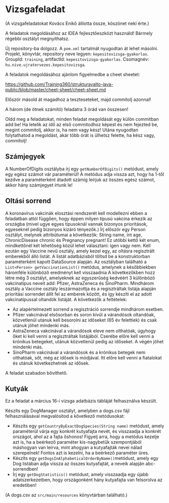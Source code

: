 # Vizsgafeladat
(A vizsgafeladatokat Kovács Enikő állíotta össze, köszönet neki érte.)

A feladatok megoldásához az IDEA fejlesztőeszközt használd! 
Bármely régebbi osztályt megnyithatsz.

Új repository-ba dolgozz. A `pom.xml` tartalmát nyugodtan át lehet másolni. 
Projekt, könyvtár, repository neve legyen: `kepesitovizsga-gyakorlas`. 
GroupId: `training`, artifactId: `kepesitovizsga-gyakorlas`. Csomagnév: `hu.nive.ujratervezes.kepesitovizsga`.

A feladatok megoldásához ajánlom figyelmedbe a cheet sheetet:

https://github.com/Training360/strukturavalto-java-public/blob/master/cheet-sheet/cheet-sheet.md

Először másold át magadhoz a teszteseteket, majd commitolj azonnal!

A három (de ötnek számító) feladatra 3 órád van összesen!

Oldd meg a feladatokat, minden feladat megoldását egy külön commitban
add be!
Ha letelik az idő az első commitodhoz képest és nem fejezted be, megint commitolj, akkor is,
ha nem vagy kész! Utána nyugodtan folytathatod a megoldást, akár több órát is
ülhetsz felette, ha kész vagy, commitolj!

## Számjegyek

A NumberOfDigits osztályba írj egy `getNumberOfDigits()` metódust, amely egy egész számot vár paraméterül!
A metódus adja vissza azt, hogy ha 1-től kezdve a paraméterként átadott számig leírjuk az összes egész számot,
akkor hány számjegyet írtunk le!

## Oltási sorrend

A koronavírus vakcinák elosztási rendszerét kell modellezni ebben a feladatban attól függően, hogy éppen milyen
típusú vakcina érkezik az országba (mivel ugye egyes típusoknál vannak bizonyos prioritások, egyeseknél pedig
bizonyos kizáró tényezők.)
Írj először egy Person osztályt, melynek attribútumai a következők: String name, int age, ChronicDisease chronic és
Pregnancy pregnant! Ez utóbbi kettő két enum, mindkettőnél két lehetőség közül lehet választani: igen vagy nem.
Kell ezután egy Vaccine nevű osztály, amely kezel egy, az oltásra regisztrált emberekből álló listát.
A listát adatbázisból töltsd be a konstruktorban paraméterként kapott DataSource alapján.
Az osztályban található a `List<Person> getVaccinationList()` metódus, amelynek a későbbiekben háromféle különböző eredményt
kell visszaadnia
A következőkben hozz létre még 3 osztályt, amelyeknek az egyszerűség kedvéért 3 különböző vakcinatípus neveit add:
Pfizer, AstraZeneca és SinoPharm. Mindhárom osztály a Vaccine osztály leszármazottja és a regisztráltak listája alapján
prioritási sorrendet állít fel az emberek között, és így készíti el az adott vakcinatípussal oltandók listáját.
A következők a feltételek:
- Az alapértelmezett sorrend a regisztráció sorrendje mindhárom esetben.
- Pfizer vakcinával elsősorban és soron kívül a várandósok oltandóak, közvetlenül utánuk kell besorolni az időseket
(65 év felettiek) és csak utánuk jöhet mindenki más.
- AstraZeneca vakcinával a várandósok eleve nem olthatóak, úgyhogy őket ki kell venni a regisztráltak listájából.
Cserébe előre kell venni a krónikus betegeket, utánuk közvetlenül pedig az időseket. A végén jöhet mindenki más.
- SinoPharm vakcinával a várandósok és a krónikus betegek nem olthatóak, sőt, még az idősek is módjával. Itt előre kell
venni a fiatalokat és utánuk következhetnek az idősek. 
  
A feladat szabadon bővíthető.

## Kutyák

Ez a feladat a március 16-i vizsga adatbázis tábláját felhasználva készült.

Készíts egy DogManager osztályt, amelyben a dogs.csv fájl felhasználásával megvalósítod a következő metódusokat:

- Készíts egy `getCountryByExactDogSpecies(String name)` metódust, amely paraméterül várja egy konkrét kutyafajta nevét, és visszaadja a konkrét országot,
  ahol az a fajta őshonos! Figyelj arra, hogy a metódus kezelje azt is, ha a beérkező paraméter kis-nagybetűk szempontjából
  máshogyan van leírva, mint ahogyan a kutyafajták nevei nálad szerepelnek! Fontos azt is kezelni, ha a beérkező
  paraméter üres.
- Készíts egy `getDogsInAlphabeticalOrderByName()`metódust, amely egy Dog listában adja vissza az összes kutyafajtát, a neveik alapján abc-sorrendben!
- Írj egy `getDogStatistics()` metódust, amely visszaadja egy újabb adatszerkezetben, hogy országonként hány kutyafajta van felsorolva az eredetiben!

(A dogs.csv az `src/main/resources` könyvtárban található.)
